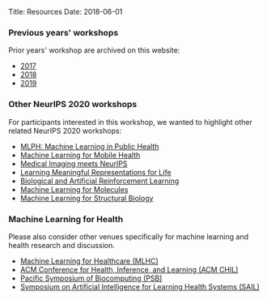 Title: Resources
Date: 2018-06-01

### Previous years' workshops

Prior years' workshop are archived on this website:

 - [2017](https://ml4health.github.io/2017)
 - [2018](https://ml4health.github.io/2018)
 - [2019](https://ml4health.github.io/2019)

### Other NeurIPS 2020 workshops

<p>For participants interested in this workshop, we wanted to highlight other related NeurIPS 2020 workshops:</p>

-   [MLPH: Machine Learning in Public Health](https://neurips.cc/Conferences/2020/Schedule?showEvent=16119)
-   [Machine Learning for Mobile Health](https://neurips.cc/Conferences/2020/Schedule?showEvent=16135)
-   [Medical Imaging meets NeurIPS](https://neurips.cc/Conferences/2020/Schedule?showEvent=16140)
-   [Learning Meaningful Representations for Life](https://neurips.cc/Conferences/2020/Schedule?showEvent=16121)
-   [Biological and Artificial Reinforcement Learning](https://neurips.cc/Conferences/2020/Schedule?showEvent=16109)
-   [Machine Learning for Molecules](https://neurips.cc/Conferences/2020/Schedule?showEvent=16136) 
-   [Machine Learning for Structural Biology](https://neurips.cc/Conferences/2020/Schedule?showEvent=16137)

### Machine Learning for Health

<p>Please also consider other venues specifically for machine learning and health research and discussion.</p>

<ul>
    <li><a href="https://www.mlforhc.org/">Machine Learning for Healthcare (MLHC)</a></li>
    <li><a href="https://www.chilconference.org/">ACM Conference for Health, Inference, and Learning (ACM CHIL)</a></li>
    <li><a href="http://psb.stanford.edu/">Pacific Symposium of Biocomputing (PSB)</a></li>
    <li><a href="https://sail.health/">Symposium on Artificial Intelligence for Learning Health Systems (SAIL)</a></li>
</ul>

<!-- Thanks also to the
<a href="program-committee.html">many members of our program committee</a>
for helping peer review all submissions. -->

